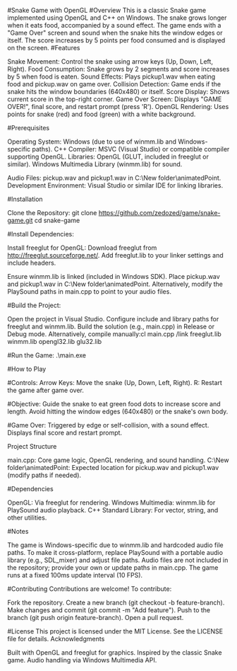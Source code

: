 #Snake Game with OpenGL
#Overview
This is a classic Snake game implemented using OpenGL and C++ on Windows. The snake grows longer when it eats food, accompanied by a sound effect. The game ends with a "Game Over" screen and sound when the snake hits the window edges or itself. The score increases by 5 points per food consumed and is displayed on the screen.
#Features

Snake Movement: Control the snake using arrow keys (Up, Down, Left, Right).
Food Consumption: Snake grows by 2 segments and score increases by 5 when food is eaten.
Sound Effects: Plays pickup1.wav when eating food and pickup.wav on game over.
Collision Detection: Game ends if the snake hits the window boundaries (640x480) or itself.
Score Display: Shows current score in the top-right corner.
Game Over Screen: Displays "GAME OVER!", final score, and restart prompt (press 'R').
OpenGL Rendering: Uses points for snake (red) and food (green) with a white background.

#Prerequisites

Operating System: Windows (due to use of winmm.lib and Windows-specific paths).
C++ Compiler: MSVC (Visual Studio) or compatible compiler supporting OpenGL.
Libraries:
OpenGL (GLUT, included in freeglut or similar).
Windows Multimedia Library (winmm.lib) for sound.


Audio Files: pickup.wav and pickup1.wav in C:\New folder\animatedPoint\.
Development Environment: Visual Studio or similar IDE for linking libraries.

#Installation

Clone the Repository:
git clone https://github.com/zedozed/game/snake-game.git
cd snake-game


#Install Dependencies:

Install freeglut for OpenGL:
Download freeglut from http://freeglut.sourceforge.net/.
Add freeglut.lib to your linker settings and include headers.


Ensure winmm.lib is linked (included in Windows SDK).
Place pickup.wav and pickup1.wav in C:\New folder\animatedPoint\. Alternatively, modify the PlaySound paths in main.cpp to point to your audio files.


#Build the Project:

Open the project in Visual Studio.
Configure include and library paths for freeglut and winmm.lib.
Build the solution (e.g., main.cpp) in Release or Debug mode.
Alternatively, compile manually:cl main.cpp /link freeglut.lib winmm.lib opengl32.lib glu32.lib




#Run the Game:
.\main.exe



#How to Play

#Controls:
Arrow Keys: Move the snake (Up, Down, Left, Right).
R: Restart the game after game over.


#Objective:
Guide the snake to eat green food dots to increase score and length.
Avoid hitting the window edges (640x480) or the snake's own body.


#Game Over:
Triggered by edge or self-collision, with a sound effect.
Displays final score and restart prompt.



Project Structure

main.cpp: Core game logic, OpenGL rendering, and sound handling.
C:\New folder\animatedPoint\: Expected location for pickup.wav and pickup1.wav (modify paths if needed).

#Dependencies

OpenGL: Via freeglut for rendering.
Windows Multimedia: winmm.lib for PlaySound audio playback.
C++ Standard Library: For vector, string, and other utilities.

#Notes

The game is Windows-specific due to winmm.lib and hardcoded audio file paths.
To make it cross-platform, replace PlaySound with a portable audio library (e.g., SDL_mixer) and adjust file paths.
Audio files are not included in the repository; provide your own or update paths in main.cpp.
The game runs at a fixed 100ms update interval (10 FPS).

#Contributing
Contributions are welcome! To contribute:

Fork the repository.
Create a new branch (git checkout -b feature-branch).
Make changes and commit (git commit -m "Add feature").
Push to the branch (git push origin feature-branch).
Open a pull request.

#License
This project is licensed under the MIT License. See the LICENSE file for details.
Acknowledgments

Built with OpenGL and freeglut for graphics.
Inspired by the classic Snake game.
Audio handling via Windows Multimedia API.

